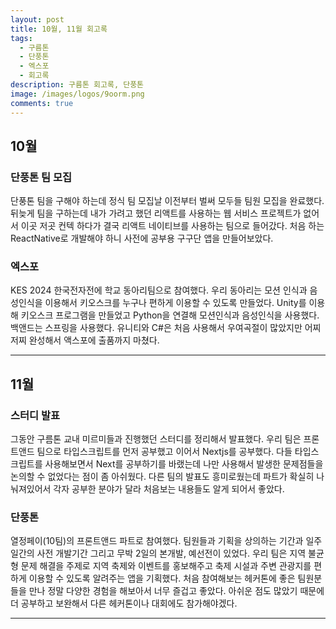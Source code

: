 ```yaml
---
layout: post
title: 10월, 11월 회고록
tags:
  - 구름톤
  - 단풍톤
  - 엑스포
  - 회고록
description: 구름톤 회고록, 단풍톤
image: /images/logos/9oorm.png
comments: true
---
```


## 10월

### 단풍톤 팀 모집

단풍톤 팀을 구해야 하는데 정식 팀 모집날 이전부터 벌써 모두들 팀원 모집을 완료했다. 뒤늦게 팀을 구하는데 내가 가려고 했던 리액트를 사용하는 웹 서비스 프로젝트가 없어서 이곳 저곳 컨텍 하다가 결국 리액트 네이티브를 사용하는 팀으로 들어갔다. 처음 하는 ReactNative로 개발해야 하니 사전에 공부용 구구단 앱을 만들어보았다.

### 엑스포

KES 2024 한국전자전에 학교 동아리팀으로 참여했다. 우리 동아리는 모션 인식과 음성인식을 이용해서 키오스크를 누구나 편하게 이용할 수 있도록 만들었다.
Unity를 이용해 키오스크 프로그램을 만들었고 Python을 연결해 모션인식과 음성인식을 사용했다. 백앤드는 스프링을 사용했다. 유니티와 C#은 처음 사용해서 우여곡절이 많았지만 어찌 저찌 완성해서 액스포에 출품까지 마쳤다.

---

## 11월

### 스터디 발표

그동안 구름톤 교내 미르미들과 진행했던 스터디를 정리해서 발표했다. 우리 팀은 프론트앤드 팀으로 타입스크립트를 먼저 공부했고 이어서 Nextjs를 공부했다. 다들 타입스크립트를 사용해보면서 Next를 공부하기를 바랬는데 나만 사용해서 발생한 문제점들을 논의할 수 없었다는 점이 좀 아쉬웠다. 다른 팀의 발표도 흥미로웠는데 파트가 확실히 나눠져있어서 각자 공부한 분야가 달라 처음보는 내용들도 알게 되어서 좋았다.

### 단풍톤

열정페이(10팀)의 프론트앤드 파트로 참여했다. 팀원들과 기획을 상의하는 기간과 일주일간의 사전 개발기간 그리고 무박 2일의 본개발, 예선전이 있었다. 우리 팀은 지역 불균형 문제 해결을 주제로 지역 축제와 이벤트를 홍보해주고 축제 시설과 주변 관광지를 편하게 이용할 수 있도록 알려주는 앱을 기획했다. 처음 참여해보는 헤커톤에 좋은 팀원분들을 만나 정말 다양한 경험을 해보아서 너무 즐겁고 좋았다. 아쉬운 점도 많았기 때문에 더 공부하고 보완해서 다른 헤커톤이나 대회에도 참가해야겠다.

---
